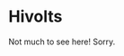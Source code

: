 # Hivolts



































































Not much to see here! Sorry.
